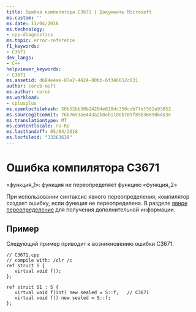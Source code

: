 ```yaml
---
title: Ошибка компилятора C3671 | Документы Microsoft
ms.custom: ''
ms.date: 11/04/2016
ms.technology:
- cpp-diagnostics
ms.topic: error-reference
f1_keywords:
- C3671
dev_langs:
- C++
helpviewer_keywords:
- C3671
ms.assetid: d684e4ae-87e2-4424-80bb-6f346652c831
author: corob-msft
ms.author: corob
ms.workload:
- cplusplus
ms.openlocfilehash: 50b52bb30b24204e810dc350cdb7fef502a93852
ms.sourcegitcommit: 76b7653ae443a2b8eb1186b789f8503609d6453e
ms.translationtype: MT
ms.contentlocale: ru-RU
ms.lasthandoff: 05/04/2018
ms.locfileid: "33263639"
---
```

# <a name="compiler-error-c3671"></a>Ошибка компилятора C3671
«функция_1»: функция не переопределяет функцию «функция_2»  
  
 При использовании синтаксис явного переопределения, компилятор создает ошибку, если функция не переопределена.  В разделе [явное переопределение](../../windows/explicit-overrides-cpp-component-extensions.md) для получения дополнительной информации.  
  
## <a name="example"></a>Пример  
 Следующий пример приводит к возникновению ошибки C3671.  
  
```  
// C3671.cpp  
// compile with: /clr /c  
ref struct S {  
   virtual void f();  
};  
  
ref struct S1 : S {  
   virtual void f(int) new sealed = S::f;   // C3671  
   virtual void f() new sealed = S::f;  
};  
```
